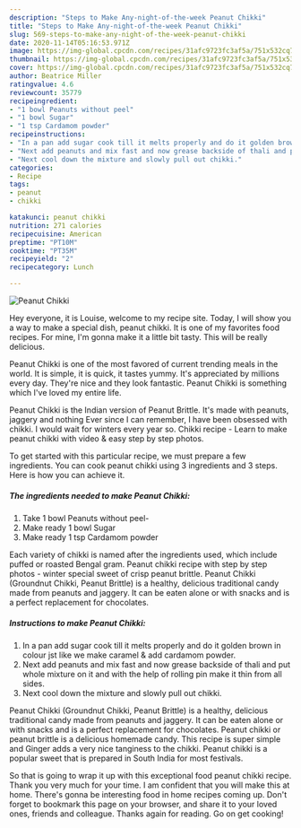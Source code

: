 ```yaml
---
description: "Steps to Make Any-night-of-the-week Peanut Chikki"
title: "Steps to Make Any-night-of-the-week Peanut Chikki"
slug: 569-steps-to-make-any-night-of-the-week-peanut-chikki
date: 2020-11-14T05:16:53.971Z
image: https://img-global.cpcdn.com/recipes/31afc9723fc3af5a/751x532cq70/peanut-chikki-recipe-main-photo.jpg
thumbnail: https://img-global.cpcdn.com/recipes/31afc9723fc3af5a/751x532cq70/peanut-chikki-recipe-main-photo.jpg
cover: https://img-global.cpcdn.com/recipes/31afc9723fc3af5a/751x532cq70/peanut-chikki-recipe-main-photo.jpg
author: Beatrice Miller
ratingvalue: 4.6
reviewcount: 35779
recipeingredient:
- "1 bowl Peanuts without peel"
- "1 bowl Sugar"
- "1 tsp Cardamom powder"
recipeinstructions:
- "In a pan add sugar cook till it melts properly and do it golden brown in colour jst like we make caramel &amp; add cardamom powder."
- "Next add peanuts and mix fast and now grease backside of thali and put whole mixture on it and with the help of rolling pin make it thin from all sides."
- "Next cool down the mixture and slowly pull out chikki."
categories:
- Recipe
tags:
- peanut
- chikki

katakunci: peanut chikki 
nutrition: 271 calories
recipecuisine: American
preptime: "PT10M"
cooktime: "PT35M"
recipeyield: "2"
recipecategory: Lunch

---
```



![Peanut Chikki](https://img-global.cpcdn.com/recipes/31afc9723fc3af5a/751x532cq70/peanut-chikki-recipe-main-photo.jpg)

Hey everyone, it is Louise, welcome to my recipe site. Today, I will show you a way to make a special dish, peanut chikki. It is one of my favorites food recipes. For mine, I'm gonna make it a little bit tasty. This will be really delicious.

Peanut Chikki is one of the most favored of current trending meals in the world. It is simple, it is quick, it tastes yummy. It's appreciated by millions every day. They're nice and they look fantastic. Peanut Chikki is something which I've loved my entire life.

Peanut Chikki is the Indian version of Peanut Brittle. It&#39;s made with peanuts, jaggery and nothing Ever since I can remember, I have been obsessed with chikki. I would wait for winters every year so. Chikki recipe - Learn to make peanut chikki with video &amp; easy step by step photos.


To get started with this particular recipe, we must prepare a few ingredients. You can cook peanut chikki using 3 ingredients and 3 steps. Here is how you can achieve it.

<!--inarticleads1-->

##### The ingredients needed to make Peanut Chikki:

1. Take 1 bowl Peanuts without peel-
1. Make ready 1 bowl Sugar
1. Make ready 1 tsp Cardamom powder


Each variety of chikki is named after the ingredients used, which include puffed or roasted Bengal gram. Peanut chikki recipe with step by step photos - winter special sweet of crisp peanut brittle. Peanut Chikki (Groundnut Chikki, Peanut Brittle) is a healthy, delicious traditional candy made from peanuts and jaggery. It can be eaten alone or with snacks and is a perfect replacement for chocolates. 

<!--inarticleads2-->

##### Instructions to make Peanut Chikki:

1. In a pan add sugar cook till it melts properly and do it golden brown in colour jst like we make caramel &amp; add cardamom powder.
1. Next add peanuts and mix fast and now grease backside of thali and put whole mixture on it and with the help of rolling pin make it thin from all sides.
1. Next cool down the mixture and slowly pull out chikki.


Peanut Chikki (Groundnut Chikki, Peanut Brittle) is a healthy, delicious traditional candy made from peanuts and jaggery. It can be eaten alone or with snacks and is a perfect replacement for chocolates. Peanut chikki or peanut brittle is a delicious homemade candy. This recipe is super simple and Ginger adds a very nice tanginess to the chikki. Peanut chikki is a popular sweet that is prepared in South India for most festivals. 

So that is going to wrap it up with this exceptional food peanut chikki recipe. Thank you very much for your time. I am confident that you will make this at home. There's gonna be interesting food in home recipes coming up. Don't forget to bookmark this page on your browser, and share it to your loved ones, friends and colleague. Thanks again for reading. Go on get cooking!
